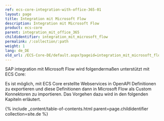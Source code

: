 ```yaml
---
ref: ecs-core-integration-with-office-365-01
layout: page
title: Integration mit Microsoft Flow
description: Integration mit Microsoft Flow
product: ecs-core
parent: integration_mit_office_365
childidentifier: integration_mit_microsoft_flow
permalink: /:collection/:path
weight: 1
lang: de_DE
old_url: /ECS-Core-DE/default.aspx?pageid=integration_mit_microsoft_flow
---
```


SAP integration mit Microsoft Flow wird folgendermaßen unterstützt mit ECS Core:  

Es ist möglich, mit ECS Core erstellte Webservices in OpenAPI Definitionen zu exportieren und diese Definitionen dann in Microsoft Flow als Custom Konnektoren zu importieren. Das Vorgehen dazu wird in den folgenden Kapiteln erläutert. 

{% include _content/table-of-contents.html parent=page.childidentifier collection=site.de %}